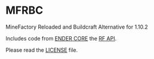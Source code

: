 # MFRBC
MineFactory Reloaded and Buildcraft Alternative for 1.10.2

Includes code from [ENDER CORE](https://github.com/SleepyTrousers/EnderCore) the [RF API](https://github.com/CoFH/RedstoneFlux-API).

Please read the [LICENSE](https://github.com/cjburkey01/MFRBC/blob/master/LICENSE) file.